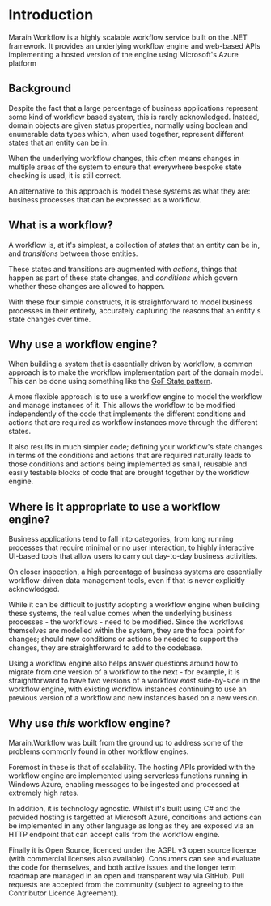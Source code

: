 # Introduction

Marain Workflow is a highly scalable workflow service built on the .NET framework. It provides an underlying workflow engine and web-based APIs implementing a hosted version of the engine using Microsoft's Azure platform

## Background

Despite the fact that a large percentage of business applications represent some kind of workflow based system, this is rarely acknowledged. Instead, domain objects are given status properties, normally using boolean and enumerable data types which, when used together, represent different states that an entity can be in.

When the underlying workflow changes, this often means changes in multiple areas of the system to ensure that everywhere bespoke state checking is used, it is still correct.

An alternative to this approach is model these systems as what they are: business processes that can be expressed as a workflow.

## What is a workflow?

A workflow is, at it's simplest, a collection of *states* that an entity can be in, and *transitions* between those entities.

These states and transitions are augmented with *actions*, things that happen as part of these state changes, and *conditions* which govern whether these changes are allowed to happen.

With these four simple constructs, it is straightforward to model business processes in their entirety, accurately capturing the reasons that an entity's state changes over time.

## Why use a workflow engine?

When building a system that is essentially driven by workflow, a common approach is to make the workflow implementation part of the domain model. This can be done using something like the [GoF State pattern](https://en.wikipedia.org/wiki/State_pattern).

A more flexible approach is to use a workflow engine to model the workflow and manage instances of it. This allows the workflow to be modified independently of the code that implements the different conditions and actions that are required as workflow instances move through the different states.

It also results in much simpler code; defining your workflow's state changes in terms of the conditions and actions that are required naturally leads to those conditions and actions being implemented as small, reusable and easily testable blocks of code that are brought together by the workflow engine.

## Where is it appropriate to use a workflow engine?

Business applications tend to fall into categories, from long running processes that require minimal or no user interaction, to highly interactive UI-based tools that allow users to carry out day-to-day business activities.

On closer inspection, a high percentage of business systems are essentially workflow-driven data management tools, even if that is never explicitly acknowledged.

While it can be difficult to justify adopting a workflow engine when building these systems, the real value comes when the underlying business processes - the workflows - need to be modified. Since the workflows themselves are modelled within the system, they are the focal point for changes; should new conditions or actions be needed to support the changes, they are straightforward to add to the codebase.

Using a workflow engine also helps answer questions around how to migrate from one version of a workflow to the next - for example, it is straightforward to have two versions of a workflow exist side-by-side in the workflow engine, with existing workflow instances continuing to use an previous version of a workflow and new instances based on a new version.


## Why use *this* workflow engine?

Marain.Workflow was built from the ground up to address some of the problems commonly found in other workflow engines.

Foremost in these is that of scalability. The hosting APIs provided with the workflow engine are implemented using serverless functions running in Windows Azure, enabling messages to be ingested and processed at extremely high rates.

In addition, it is technology agnostic. Whilst it's built using C# and the provided hosting is targetted at Microsoft Azure, conditions and actions can be implemented in any other language as long as they are exposed via an HTTP endpoint that can accept calls from the workflow engine.

Finally it is Open Source, licenced under the AGPL v3 open source licence (with commercial licenses also available). Consumers can see and evaluate the code for themselves, and both active issues and the longer term roadmap are managed in an open and transparent way via GitHub. Pull requests are accepted from the community (subject to agreeing to the Contributor Licence Agreement).
